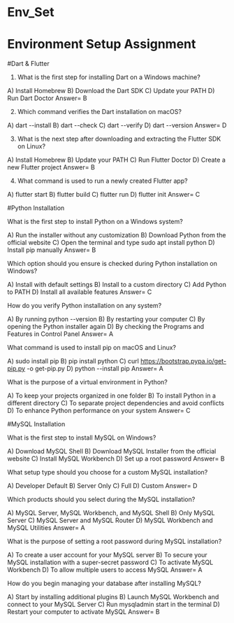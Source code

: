 # Env_Set

# Environment Setup Assignment

#Dart & Flutter

1. What is the first step for installing Dart on a Windows machine?

A) Install Homebrew
B) Download the Dart SDK
C) Update your PATH
D) Run Dart Doctor
   Answer= B


2. Which command verifies the Dart installation on macOS?

A) dart --install
B) dart --check
C) dart --verify
D) dart --version
   Answer= D


3. What is the next step after downloading and extracting the Flutter SDK on Linux?

A) Install Homebrew
B) Update your PATH
C) Run Flutter Doctor
D) Create a new Flutter project
    Answer= B


4. What command is used to run a newly created Flutter app?

A) flutter start
B) flutter build
C) flutter run
D) flutter init
   Answer= C

#Python Installation

What is the first step to install Python on a Windows system?

A) Run the installer without any customization
B) Download Python from the official website
C) Open the terminal and type sudo apt install python
D) Install pip manually
   Answer= B

Which option should you ensure is checked during Python installation on Windows?

A) Install with default settings
B) Install to a custom directory
C) Add Python to PATH
D) Install all available features
   Answer= C

How do you verify Python installation on any system?

A) By running python --version
B) By restarting your computer
C) By opening the Python installer again
D) By checking the Programs and Features in Control Panel
      Answer= A

What command is used to install pip on macOS and Linux?

A) sudo install pip
B) pip install python
C) curl https://bootstrap.pypa.io/get-pip.py -o get-pip.py
D) python --install pip
   Answer= A

What is the purpose of a virtual environment in Python?

A) To keep your projects organized in one folder
B) To install Python in a different directory
C) To separate project dependencies and avoid conflicts
D) To enhance Python performance on your system
 Answer= C

#MySQL Installation

What is the first step to install MySQL on Windows?

A) Download MySQL Shell
B) Download MySQL Installer from the official website
C) Install MySQL Workbench
D) Set up a root password
   Answer= B

What setup type should you choose for a custom MySQL installation?

A) Developer Default
B) Server Only
C) Full
D) Custom
   Answer= D

Which products should you select during the MySQL installation?

A) MySQL Server, MySQL Workbench, and MySQL Shell
B) Only MySQL Server
C) MySQL Server and MySQL Router
D) MySQL Workbench and MySQL Utilities
   Answer= A

What is the purpose of setting a root password during MySQL installation?

A) To create a user account for your MySQL server
B) To secure your MySQL installation with a super-secret password
C) To activate MySQL Workbench
D) To allow multiple users to access MySQL
  Answer= A

How do you begin managing your database after installing MySQL?

A) Start by installing additional plugins
B) Launch MySQL Workbench and connect to your MySQL Server
C) Run mysqladmin start in the terminal
D) Restart your computer to activate MySQL
   Answer= B